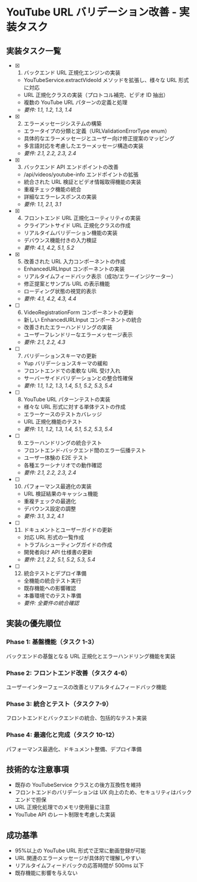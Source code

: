 # YouTube URL バリデーション改善 - 実装タスク

## 実装タスク一覧

- [x] 1. バックエンド URL 正規化エンジンの実装

  - YouTubeService.extractVideoId メソッドを拡張し、様々な URL 形式に対応
  - URL 正規化クラスの実装（プロトコル補完、ビデオ ID 抽出）
  - 複数の YouTube URL パターンの定義と処理
  - _要件: 1.1, 1.2, 1.3, 1.4_

- [x] 2. エラーメッセージシステムの構築

  - エラータイプの分類と定義（URLValidationErrorType enum）
  - 具体的なエラーメッセージとユーザー向け修正提案のマッピング
  - 多言語対応を考慮したエラーメッセージ構造の実装
  - _要件: 2.1, 2.2, 2.3, 2.4_

- [x] 3. バックエンド API エンドポイントの改善

  - /api/videos/youtube-info エンドポイントの拡張
  - 統合された URL 検証とビデオ情報取得機能の実装
  - 重複チェック機能の統合
  - 詳細なエラーレスポンスの実装
  - _要件: 1.1, 2.1, 3.1_

- [x] 4. フロントエンド URL 正規化ユーティリティの実装

  - クライアントサイド URL 正規化クラスの作成
  - リアルタイムバリデーション機能の実装
  - デバウンス機能付きの入力検証
  - _要件: 4.1, 4.2, 5.1, 5.2_

- [x] 5. 改善された URL 入力コンポーネントの作成

  - EnhancedURLInput コンポーネントの実装
  - リアルタイムフィードバック表示（成功/エラーインジケーター）
  - 修正提案とサンプル URL の表示機能
  - ローディング状態の視覚的表示
  - _要件: 4.1, 4.2, 4.3, 4.4_

- [ ] 6. VideoRegistrationForm コンポーネントの更新

  - 新しい EnhancedURLInput コンポーネントの統合
  - 改善されたエラーハンドリングの実装
  - ユーザーフレンドリーなエラーメッセージ表示
  - _要件: 2.1, 2.2, 4.3_

- [ ] 7. バリデーションスキーマの更新

  - Yup バリデーションスキーマの緩和
  - フロントエンドでの柔軟な URL 受け入れ
  - サーバーサイドバリデーションとの整合性確保
  - _要件: 1.1, 1.2, 1.3, 1.4, 5.1, 5.2, 5.3, 5.4_

- [ ] 8. YouTube URL パターンテストの実装

  - 様々な URL 形式に対する単体テストの作成
  - エラーケースのテストカバレッジ
  - URL 正規化機能のテスト
  - _要件: 1.1, 1.2, 1.3, 1.4, 5.1, 5.2, 5.3, 5.4_

- [ ] 9. エラーハンドリングの統合テスト

  - フロントエンド-バックエンド間のエラー伝播テスト
  - ユーザー体験の E2E テスト
  - 各種エラーシナリオでの動作確認
  - _要件: 2.1, 2.2, 2.3, 2.4_

- [ ] 10. パフォーマンス最適化の実装

  - URL 検証結果のキャッシュ機能
  - 重複チェックの最適化
  - デバウンス設定の調整
  - _要件: 3.1, 3.2, 4.1_

- [ ] 11. ドキュメントとユーザーガイドの更新

  - 対応 URL 形式の一覧作成
  - トラブルシューティングガイドの作成
  - 開発者向け API 仕様書の更新
  - _要件: 2.1, 2.2, 5.1, 5.2, 5.3, 5.4_

- [ ] 12. 統合テストとデプロイ準備
  - 全機能の統合テスト実行
  - 既存機能への影響確認
  - 本番環境でのテスト準備
  - _要件: 全要件の統合確認_

## 実装の優先順位

### Phase 1: 基盤機能（タスク 1-3）

バックエンドの基盤となる URL 正規化とエラーハンドリング機能を実装

### Phase 2: フロントエンド改善（タスク 4-6）

ユーザーインターフェースの改善とリアルタイムフィードバック機能

### Phase 3: 統合とテスト（タスク 7-9）

フロントエンドとバックエンドの統合、包括的なテスト実装

### Phase 4: 最適化と完成（タスク 10-12）

パフォーマンス最適化、ドキュメント整備、デプロイ準備

## 技術的な注意事項

- 既存の YouTubeService クラスとの後方互換性を維持
- フロントエンドのバリデーションは UX 向上のため、セキュリティはバックエンドで担保
- URL 正規化処理でのメモリ使用量に注意
- YouTube API のレート制限を考慮した実装

## 成功基準

- 95%以上の YouTube URL 形式で正常に動画登録が可能
- URL 関連のエラーメッセージが具体的で理解しやすい
- リアルタイムフィードバックの応答時間が 500ms 以下
- 既存機能に影響を与えない
